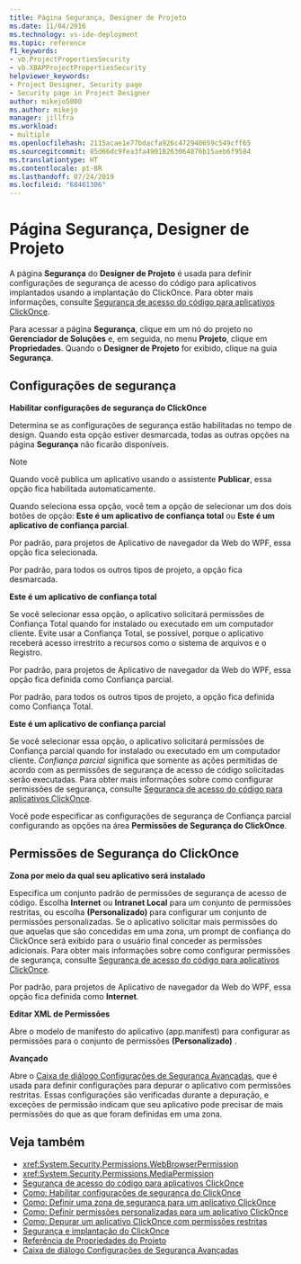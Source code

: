 ```yaml
---
title: Página Segurança, Designer de Projeto
ms.date: 11/04/2016
ms.technology: vs-ide-deployment
ms.topic: reference
f1_keywords:
- vb.ProjectPropertiesSecurity
- vb.XBAPProjectPropertiesSecurity
helpviewer_keywords:
- Project Designer, Security page
- Security page in Project Designer
author: mikejo5000
ms.author: mikejo
manager: jillfra
ms.workload:
- multiple
ms.openlocfilehash: 2115acae1e77bdacfa926c472940659c549cff65
ms.sourcegitcommit: 85d66dc9fea3fa49018263064876b15aeb6f9584
ms.translationtype: HT
ms.contentlocale: pt-BR
ms.lasthandoff: 07/24/2019
ms.locfileid: "68461306"
---
```

# <a name="security-page-project-designer"></a>Página Segurança, Designer de Projeto

A página **Segurança** do **Designer de Projeto** é usada para definir configurações de segurança de acesso do código para aplicativos implantados usando a implantação do ClickOnce. Para obter mais informações, consulte [Segurança de acesso do código para aplicativos ClickOnce](../../deployment/code-access-security-for-clickonce-applications.md).

 Para acessar a página **Segurança**, clique em um nó do projeto no **Gerenciador de Soluções** e, em seguida, no menu **Projeto**, clique em **Propriedades**. Quando o **Designer de Projeto** for exibido, clique na guia **Segurança**.

## <a name="security-settings"></a>Configurações de segurança

 **Habilitar configurações de segurança do ClickOnce**

 Determina se as configurações de segurança estão habilitadas no tempo de design. Quando esta opção estiver desmarcada, todas as outras opções na página **Segurança** não ficarão disponíveis.

> [!NOTE]
> Quando você publica um aplicativo usando o assistente **Publicar**, essa opção fica habilitada automaticamente.

 Quando seleciona essa opção, você tem a opção de selecionar um dos dois botões de opção: **Este é um aplicativo de confiança total** ou **Este é um aplicativo de confiança parcial**.

 Por padrão, para projetos de Aplicativo de navegador da Web do WPF, essa opção fica selecionada.

 Por padrão, para todos os outros tipos de projeto, a opção fica desmarcada.

 **Este é um aplicativo de confiança total**

 Se você selecionar essa opção, o aplicativo solicitará permissões de Confiança Total quando for instalado ou executado em um computador cliente. Evite usar a Confiança Total, se possível, porque o aplicativo receberá acesso irrestrito a recursos como o sistema de arquivos e o Registro.

 Por padrão, para projetos de Aplicativo de navegador da Web do WPF, essa opção fica definida como Confiança parcial.

 Por padrão, para todos os outros tipos de projeto, a opção fica definida como Confiança Total.

 **Este é um aplicativo de confiança parcial**

 Se você selecionar essa opção, o aplicativo solicitará permissões de Confiança parcial quando for instalado ou executado em um computador cliente. *Confiança parcial* significa que somente as ações permitidas de acordo com as permissões de segurança de acesso de código solicitadas serão executadas. Para obter mais informações sobre como configurar permissões de segurança, consulte [Segurança de acesso do código para aplicativos ClickOnce](../../deployment/code-access-security-for-clickonce-applications.md).

 Você pode especificar as configurações de segurança de Confiança parcial configurando as opções na área **Permissões de Segurança do ClickOnce**.

## <a name="clickonce-security-permissions"></a>Permissões de Segurança do ClickOnce

 **Zona por meio da qual seu aplicativo será instalado**

 Especifica um conjunto padrão de permissões de segurança de acesso de código. Escolha **Internet** ou **Intranet Local** para um conjunto de permissões restritas, ou escolha **(Personalizado)** para configurar um conjunto de permissões personalizadas. Se o aplicativo solicitar mais permissões do que aquelas que são concedidas em uma zona, um prompt de confiança do ClickOnce será exibido para o usuário final conceder as permissões adicionais. Para obter mais informações sobre como configurar permissões de segurança, consulte [Segurança de acesso do código para aplicativos ClickOnce](../../deployment/code-access-security-for-clickonce-applications.md).

 Por padrão, para projetos de Aplicativo de navegador da Web do WPF, essa opção fica definida como **Internet**.

 **Editar XML de Permissões**

 Abre o modelo de manifesto do aplicativo (app.manifest) para configurar as permissões para o conjunto de permissões **(Personalizado)** .

 **Avançado**

 Abre o [Caixa de diálogo Configurações de Segurança Avançadas](../../ide/reference/advanced-security-settings-dialog-box.md), que é usada para definir configurações para depurar o aplicativo com permissões restritas. Essas configurações são verificadas durante a depuração, e exceções de permissão indicam que seu aplicativo pode precisar de mais permissões do que as que foram definidas em uma zona.

## <a name="see-also"></a>Veja também

- <xref:System.Security.Permissions.WebBrowserPermission>
- <xref:System.Security.Permissions.MediaPermission>
- [Segurança de acesso do código para aplicativos ClickOnce](../../deployment/code-access-security-for-clickonce-applications.md)
- [Como: Habilitar configurações de segurança do ClickOnce](../../deployment/how-to-enable-clickonce-security-settings.md)
- [Como: Definir uma zona de segurança para um aplicativo ClickOnce](../../deployment/how-to-set-a-security-zone-for-a-clickonce-application.md)
- [Como: Definir permissões personalizadas para um aplicativo ClickOnce](../../deployment/how-to-set-custom-permissions-for-a-clickonce-application.md)
- [Como: Depurar um aplicativo ClickOnce com permissões restritas](../../deployment/how-to-debug-a-clickonce-application-with-restricted-permissions.md)
- [Segurança e implantação do ClickOnce](../../deployment/clickonce-security-and-deployment.md)
- [Referência de Propriedades do Projeto](../../ide/reference/project-properties-reference.md)
- [Caixa de diálogo Configurações de Segurança Avançadas](../../ide/reference/advanced-security-settings-dialog-box.md)